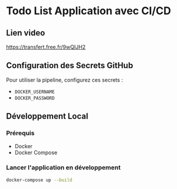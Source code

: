 # Todo List Application avec CI/CD

## Lien video

https://transfert.free.fr/9wQIJH2 

## Configuration des Secrets GitHub

Pour utiliser la pipeline, configurez ces secrets :
- `DOCKER_USERNAME`
- `DOCKER_PASSWORD`

## Développement Local

### Prérequis
- Docker
- Docker Compose

### Lancer l'application en développement
```bash
docker-compose up --build
